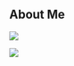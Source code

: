 ## About Me

![](https://github-readme-stats.vercel.app/api/top-langs?username=T448&show_icons=true&locale=en&layout=compact)

![](https://skillicons.dev/icons?i=github,githubactions,typescript,nodejs,vue,vuetify,java,spring,python,pytorch,docker,nginx,mysql,postgres,grafana,redis,notion)
